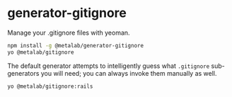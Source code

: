 # generator-gitignore

Manage your .gitignore files with yeoman.

```sh
npm install -g @metalab/generator-gitignore
yo @metalab/gitignore
```

The default generator attempts to intelligently guess what `.gitignore` sub-generators you will need; you can always invoke them manually as well.

```sh
yo @metalab/gitignore:rails
```
